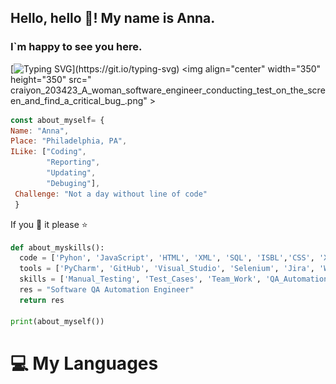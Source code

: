 ## Hello, hello 👋! My name is Anna. 
  ### I`m happy to see you here.   
[![Typing SVG](https://readme-typing-svg.herokuapp.com?color=%2336BCF7&lines=Welcome+to+my+world+!)](https://git.io/typing-svg) <img align="center" width="350" height="350" src=" craiyon_203423_A_woman_software_engineer_conducting_test_on_the_screen_and_find_a_critical_bug_.png" >

                                                                                                                    
```JavaScript
const about_myself= {
Name: "Anna",
Place: "Philadelphia, PA",
ILike: ["Coding",
        "Reporting",
        "Updating",
        "Debuging"],
 Challenge: "Not a day without line of code"
 }
```
If you :sparkling_heart: it please :star:   
```python
def about_myskills():
  code = ['Pyhon', 'JavaScript', 'HTML', 'XML', 'SQL', 'ISBL','CSS', 'XPath']
  tools = ['PyCharm', 'GitHub', 'Visual_Studio', 'Selenium', 'Jira', 'Webstorm', 'Slack' 'Postman' 'and much more']
  skills = ['Manual_Testing', 'Test_Cases', 'Team_Work', 'QA_Automation']
  res = "Software QA Automation Engineer"
  return res 

print(about_myself())
```

# :computer: My Languages


